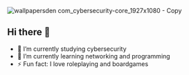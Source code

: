 ![wallpapersden com_cybersecurity-core_1927x1080 - Copy](https://github.com/user-attachments/assets/283f1b03-d67c-4dc3-a58e-17e8a2bbf72d)

## Hi there 👋

- 🔭 I’m currently studying cybersecurity
- 🌱 I’m currently learning networking and programming
- ⚡ Fun fact: I love roleplaying and boardgames
<!--
**jeremyquiros/jeremyquiros** is a ✨ _special_ ✨ repository because its `README.md` (this file) appears on your GitHub profile.

Here are some ideas to get you started:


- 👯 I’m looking to collaborate on ...
- 🤔 I’m looking for help with ...
- 💬 Ask me about ...
- 📫 How to reach me: ...
- 😄 Pronouns: ...

-->
